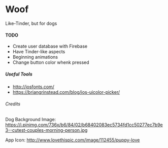 # Woof
Like-Tinder, but for dogs

#### TODO
- Create user database with Firebase
- Have Tinder-like aspects
- Beginning animations
- Change button color whenk pressed

##### Useful Tools
- http://iosfonts.com/
- https://briangrinstead.com/blog/ios-uicolor-picker/

###### Credits
Dog Background Image: https://i.pinimg.com/736x/b6/84/02/b68402083ec5734fd1cc50277ec7b9e3--cutest-couples-morning-person.jpg

App Icon: http://www.lovethispic.com/image/112455/puppy-love
